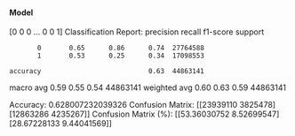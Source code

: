 #### Model
[0 0 0 ... 0 0 1]
Classification Report:
              precision    recall  f1-score   support

           0       0.65      0.86      0.74  27764588
           1       0.53      0.25      0.34  17098553

    accuracy                           0.63  44863141
   macro avg       0.59      0.55      0.54  44863141
weighted avg       0.60      0.63      0.59  44863141

Accuracy: 0.628007232039326
Confusion Matrix:
[[23939110  3825478]
 [12863286  4235267]]
Confusion Matrix (%):
[[53.36030752  8.52699547]
 [28.67228133  9.44041569]]
